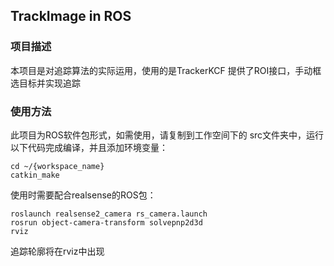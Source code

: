 ## TrackImage in ROS

### 项目描述

本项目是对追踪算法的实际运用，使用的是TrackerKCF
提供了ROI接口，手动框选目标并实现追踪

### 使用方法
此项目为ROS软件包形式，如需使用，请复制到工作空间下的
src文件夹中，运行以下代码完成编译，并且添加环境变量：

```commandline
cd ~/{workspace_name}
catkin_make
```


使用时需要配合realsense的ROS包：
```commandline
roslaunch realsense2_camera rs_camera.launch
rosrun object-camera-transform solvepnp2d3d
rviz
```

追踪轮廓将在rviz中出现